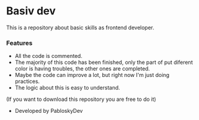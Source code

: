 # Basiv dev
This is a repository about basic skills as frontend developer.
### Features

- All the code is commented.
- The majority of this code has been finished, only the part of put diferent color is having troubles, the other ones are completed.
- Maybe the code can improve a lot, but right now I'm just doing practices.
- The logic about this is easy to understand.

(If you want to download this repository you are free to do it)

+ Developed by PabloskyDev 